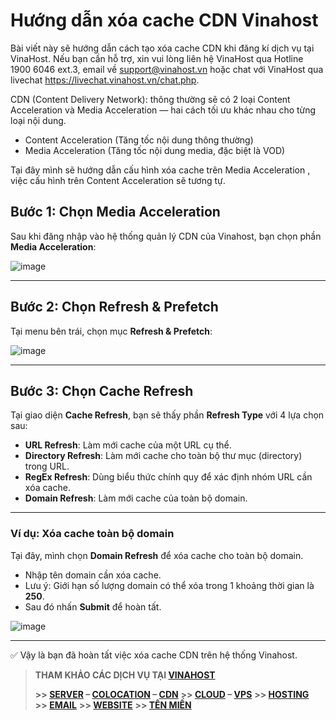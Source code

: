 # Hướng dẫn xóa cache CDN Vinahost

Bài viết này sẽ hướng dẫn cách tạo xóa cache CDN khi đăng kí dịch vụ tại VinaHost. Nếu bạn cần hỗ trợ, xin vui lòng liên hệ VinaHost qua Hotline 1900 6046 ext.3, email về support@vinahost.vn hoặc chat với VinaHost qua livechat https://livechat.vinahost.vn/chat.php.

CDN (Content Delivery Network): thông thường sẽ có 2 loại Content Acceleration và Media Acceleration — hai cách tối ưu khác nhau cho từng loại nội dung.  
- Content Acceleration (Tăng tốc nội dung thông thường)  
- Media Acceleration (Tăng tốc nội dung media, đặc biệt là VOD)  
  
Tại đây mình sẽ hướng dẫn cấu hình xóa cache trên Media Acceleration , việc cấu hình trên Content Acceleration sẽ tương tự. 
## Bước 1: Chọn Media Acceleration

Sau khi đăng nhập vào hệ thống quản lý CDN của Vinahost, bạn chọn phần **Media Acceleration**:

![image](https://github.com/user-attachments/assets/0309622a-b0c2-4f3a-a378-7a731009ebd2)

---

## Bước 2: Chọn Refresh & Prefetch

Tại menu bên trái, chọn mục **Refresh & Prefetch**:

![image](https://github.com/user-attachments/assets/1af9739d-d01e-499b-8b10-f7a2345fb178)

---

## Bước 3: Chọn Cache Refresh

Tại giao diện **Cache Refresh**, bạn sẽ thấy phần **Refresh Type** với 4 lựa chọn sau:

- **URL Refresh**: Làm mới cache của một URL cụ thể.  
- **Directory Refresh**: Làm mới cache cho toàn bộ thư mục (directory) trong URL.  
- **RegEx Refresh**: Dùng biểu thức chính quy để xác định nhóm URL cần xóa cache.  
- **Domain Refresh**: Làm mới cache của toàn bộ domain.

---

### Ví dụ: Xóa cache toàn bộ domain

Tại đây, mình chọn **Domain Refresh** để xóa cache cho toàn bộ domain.

- Nhập tên domain cần xóa cache.
- Lưu ý: Giới hạn số lượng domain có thể xóa trong 1 khoảng thời gian là **250**.
- Sau đó nhấn **Submit** để hoàn tất.

![image](https://github.com/user-attachments/assets/487b77f2-d774-482e-9a85-b551baad18ff)

---

✅ Vậy là bạn đã hoàn tất việc xóa cache CDN trên hệ thống Vinahost.


> **THAM KHẢO CÁC DỊCH VỤ TẠI [VINAHOST](https://vinahost.vn/)**
>
> **\>> [SERVER](https://vinahost.vn/thue-may-chu-rieng/) – [COLOCATION](https://vinahost.vn/colocation.html) – [CDN](https://vinahost.vn/dich-vu-cdn-chuyen-nghiep)**
> **\>> [CLOUD](https://vinahost.vn/cloud-server-gia-re/) – [VPS](https://vinahost.vn/vps-ssd-chuyen-nghiep/)**
> **\>> [HOSTING](https://vinahost.vn/wordpress-hosting)**
> **\>> [EMAIL](https://vinahost.vn/email-hosting)**
> **\>> [WEBSITE](http://vinawebsite.vn/)**
> **\>> [TÊN MIỀN](https://vinahost.vn/ten-mien-gia-re/)**
